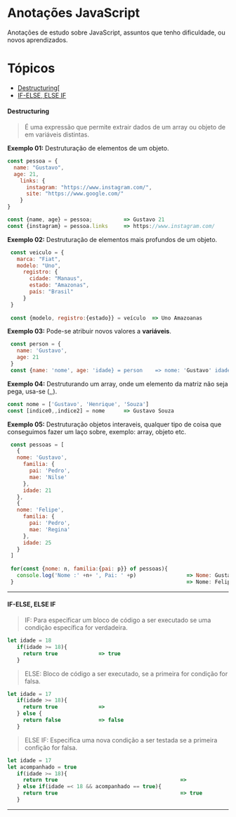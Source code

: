 # Anotações JavaScript
Anotações de estudo sobre JavaScript, assuntos que tenho dificuldade, ou novos aprendizados.

# Tópicos
- [Destructuring](#Destructuring)[
- [IF-ELSE, ELSE IF](#IF-ELSE)

#### <a name="Destructuring"></a> Destructuring
> É uma expressão que permite extrair dados de um array ou objeto de em variáveis distintas. 

**Exemplo 01:** Destruturação de elementos de um objeto.


```javascript
const pessoa = {
  name: "Gustavo",
  age: 21,
    links: {
      instagram: "https://www.instagram.com/",
      site: "https://www.google.com/"
    }
}

const {name, age} = pessoa;          => Gustavo 21
const {instagram} = pessoa.links     => https://www.instagram.com/
 ```
 
 **Exemplo 02:** Destruturação de elementos mais profundos de um objeto.

 
 ```javascript
  const veiculo = {
    marca: "Fiat",
    modelo: "Uno",
      registro: {
        cidade: "Manaus",
        estado: "Amazonas",
        país: "Brasil"
      }
  }
  
  const {modelo, registro:{estado}} = veículo  => Uno Amazoanas
 ```
 
 **Exemplo 03:** Pode-se atribuir novos valores a **variáveis**.
 ```javascript
  const person = {
    name: 'Gustavo',
    age: 21
  }
  const {name: 'nome', age: 'idade} = person    => nome: 'Gustavo' idade: 21
 ```
 
 **Exemplo 04:** Destruturando um array, onde um elemento da matriz não seja pega, usa-se (,,).
 ```javascript
 const nome = ['Gustavo', 'Henrique', 'Souza']
 const [indice0,,indice2] = nome      => Gustavo Souza
 ```
 
 **Exemplo 05:** Destruturação objetos interaveis, qualquer tipo de coisa que conseguimos fazer um laço sobre, exemplo: array, objeto etc.
 ```javascript
  const pessoas = [
    {
    nome: 'Gustavo',
      familia: {
        pai: 'Pedro',
        mae: 'Nilse'
      },
      idade: 21
    },
    {
    nome: 'Felipe',
      familia: {
        pai: 'Pedro',
        mae: 'Regina'
      },
      idade: 25
    }
  ]
  
  for(const {nome: n, familia:{pai: p}} of pessoas){
    console.log('Nome :' +n+ ', Pai: ' +p)                => Nome: Gustavo, Pai: Pedro
  }                                                       => Nome: Felipe, Pai: Pedro
 ```
 <hr>
 
 #### <a name="IF-ELSE"></a> IF-ELSE, ELSE IF
 > IF: Para especificar um bloco de código a ser executado se uma condição específica for verdadeira.
 ```javascript
 let idade = 18
    if(idade >= 18){
      return true             => true
    }
 ```
 > ELSE: Bloco de código a ser executado, se a primeira for condição for falsa.
 ```javascript
 let idade = 17
    if(idade >= 18){
      return true             => 
    } else {
      return false            => false
    }
 ```
 > ELSE IF: Especifica uma nova condição a ser testada se a primeira confição for falsa.
 ```javascript
 let idade = 17
 let acompanhado = true
    if(idade >= 18){
      return true                                       => 
    } else if(idade =< 18 && acompanhado == true){
      return true                                       => true
    }
 ```
 <hr>
 
 
 
